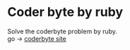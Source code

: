 # Coder byte by ruby
Solve the coderbyte problem by ruby.<br>
go -> [coderbyte site](http://www.coderbyte.com/)
